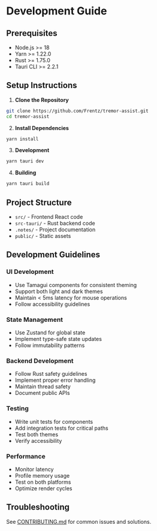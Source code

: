 # Development Guide

## Prerequisites
- Node.js >= 18
- Yarn >= 1.22.0
- Rust >= 1.75.0
- Tauri CLI >= 2.2.1

## Setup Instructions

1. **Clone the Repository**
```bash
git clone https://github.com/Frentz/tremor-assist.git
cd tremor-assist
```

2. **Install Dependencies**
```bash
yarn install
```

3. **Development**
```bash
yarn tauri dev
```

4. **Building**
```bash
yarn tauri build
```

## Project Structure
- `src/` - Frontend React code
- `src-tauri/` - Rust backend code
- `.notes/` - Project documentation
- `public/` - Static assets

## Development Guidelines

### UI Development
- Use Tamagui components for consistent theming
- Support both light and dark themes
- Maintain < 5ms latency for mouse operations
- Follow accessibility guidelines

### State Management
- Use Zustand for global state
- Implement type-safe state updates
- Follow immutability patterns

### Backend Development
- Follow Rust safety guidelines
- Implement proper error handling
- Maintain thread safety
- Document public APIs

### Testing
- Write unit tests for components
- Add integration tests for critical paths
- Test both themes
- Verify accessibility

### Performance
- Monitor latency
- Profile memory usage
- Test on both platforms
- Optimize render cycles

## Troubleshooting
See [CONTRIBUTING.md](./CONTRIBUTING.md) for common issues and solutions. 